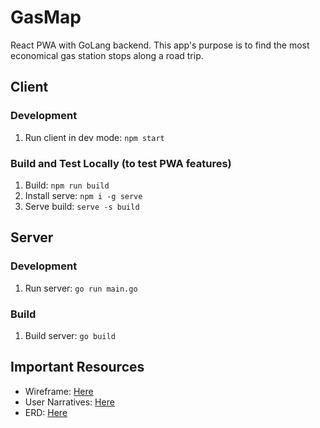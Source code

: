 # GasMap
React PWA with GoLang backend. This app's purpose is to find the most economical gas station stops along a road trip.

## Client
### Development
1. Run client in dev mode: `npm start`

### Build and Test Locally (to test PWA features)
1. Build: `npm run build`
2. Install serve: `npm i -g serve`
3. Serve build: `serve -s build`

## Server
### Development
1. Run server: `go run main.go`

### Build
1. Build server: `go build`

## Important Resources
- Wireframe: [Here](https://docs.google.com/document/d/1YeSE6cU_osruhf7CHbpamtt6iIiCj2Nl9eezKKZxYaM/edit)
- User Narratives: [Here](https://docs.google.com/document/d/1zTAgrXNFwEfVFGPkSgPuXvTbp4nFH6_5oHCADkD9NEc/edit)
- ERD: [Here](https://docs.google.com/document/d/1g5PqcSkDw_cGNFT1ZePD6GSw9poX2-ZmQVgwLyp711A/edit)